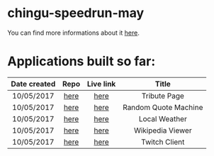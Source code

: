 # chingu-speedrun-may

You can find more informations about it [here](https://github.com/P1xt/chingu-fcc-speedrun-challenge).

# Applications built so far:

| Date created | Repo                                                                                        | Live link                                                                         | Title                |
| :----------: | :-----------------------------------------------------------------------------------------: | :-------------------------------------------------------------------------------: | :------------------: |
| 10/05/2017   | [here](https://github.com/florinpop17/chingu-speedrun-may/tree/master/tribute-page)         | [here](http://www.florin-pop.com/work/Portfolio%20Speedrun/tribute-page/)         | Tribute Page         |
| 10/05/2017   | [here](https://github.com/florinpop17/chingu-speedrun-may/tree/master/random-quote-machine) | [here](http://www.florin-pop.com/work/Portfolio%20Speedrun/random-quote-machine/) | Random Quote Machine |
| 10/05/2017   | [here](https://github.com/florinpop17/chingu-speedrun-may/tree/master/local-weather)        | [here](http://www.florin-pop.com/work/Portfolio%20Speedrun/local-weather/)        | Local Weather        |
| 10/05/2017   | [here](https://github.com/florinpop17/chingu-speedrun-may/tree/master/wikipedia-viewer)     | [here](http://www.florin-pop.com/work/Portfolio%20Speedrun/wikipedia-viewer/)     | Wikipedia Viewer     |
| 10/05/2017   | [here](https://github.com/florinpop17/chingu-speedrun-may/tree/master/twitch-client)        | [here](http://www.florin-pop.com/work/Portfolio%20Speedrun/twitch-client/)        | Twitch Client        |
